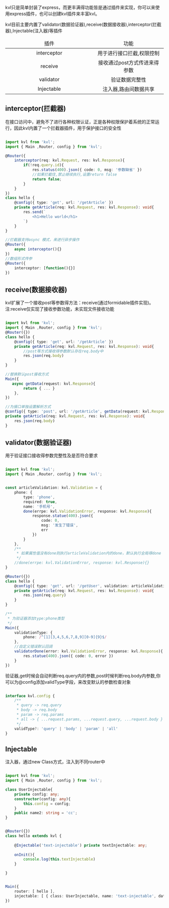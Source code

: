 

kvl只是简单封装了express，而更丰满得功能皆是通过插件来实现，你可以来使用express插件，也可以创建kvl插件来丰富kvl。

kvl目前主要内置了validator(数据验证器),receive(数据接收器),interceptor(拦截器),Injectable(注入器)等插件


<table>	
	<thead >
		<tr>
			<td align="center" width="50%">插件</td>
			<td align="center" width="40%">功能</td>
		</tr>
	</thead>
	<tbody>
		<tr>
			<td align="center">interceptor</td>
			<td align="center">用于进行接口拦截,权限控制</td>
		</tr>
		<tr>
			<td align="center">receive</td>
			<td align="center">接收通过post方式传进来得参数</td>
		</tr>
		<tr>
			<td align="center">validator</td>
			<td align="center">验证数据完整性</td>
		</tr>
		<tr>
			<td align="center">Injectable</td>
			<td align="center">注入器,路由间数据共享</td>
		</tr>
	</tbody>

</table>

## interceptor(拦截器)

在接口访问中，避免不了进行各种权限认证，正是各种权限保护着系统的正常运行，因此kvl内置了一个拦截器插件，用于保护接口的安全性

```typescript

import kvl from 'kvl';
import { Main ,Router, config } from 'kvl';

@Router({
	interceptor(req: kvl.Request, res: kvl.Response){
		if(!req.query.id){
			res.status(400).json({ code: 0, msg: '参数缺省' })
			//如果拦截住,禁止继续执行,设置return false
			return false;
		}
	}
})
class hello {
	@config({ type: 'get', url: '/getArticle' })
	private getArticle(req: kvl.Request, res: kvl.Response): void{
		res.send(`
			<h1>Hello world</h1>
		`)
	}
}

//拦截器支持async 模式，来进行异步操作
@Router({
	async interceptor(){}
})
//数组形式传参
@Router({
	interceptor: [function(){}]
})

```

## receive(数据接收器)

kvl扩展了一个接收post等参数得方法：receive(通过formidable插件实现)。  
注:receive仅实现了接收参数功能，未实现文件接收功能

```typescript

import kvl from 'kvl';
import { Main ,Router, config } from 'kvl';
@Router({})
class hello {
	@config({ type: 'get', url: '/getArticle' })
	private getArticle(req: kvl.Request, res: kvl.Response): void{
		//post等方式接收得参数默认存在req.body中
		res.json(req.body)
	}
}

//替换默认post接收方式
Main({
   async getData(request: kvl.Response){
        return { ... }
    },
})

//为接口单独设置解析方式
@config({ type: 'post', url: '/getArticle', getData(request: kvl.Response){ return {} } })
private getArticle(req: kvl.Request, res: kvl.Response): void{
	res.json(req.body)
}

```


## validator(数据验证器)

用于验证接口接收得参数完整性及是否符合要求

```typescript

import kvl from 'kvl';
import { Main ,Router, config } from 'kvl';


const articleValidation: kvl.Validation = {
	phone: {
		type: 'phone',
		required: true,
		name: '手机号',
		done(errpe: kvl.ValidationError, response: kvl.Response){
			response.statue(400).json({
                code: 0,
                msg: '发生了错误',
                err
            })
		}
	},
	/**
	 * 如果属性值没有done则执行articleValidation内的done，默认执行全局得done
	 */
	//done(errpe: kvl.ValidationError, response: kvl.Response){}
}

@Router({})
class hello {
	@config({ type: 'get', url: '/getUser', validation: articleValidation })
	private getArticle(req: kvl.Request, res: kvl.Response): void{
		res.json(req.query)
	}
}

/**
 * 为验证器添加type:phone类型
 */
Main({
	validationType: {
		phone: /^[1][3,4,5,6,7,8,9][0-9]{9}$/
	},
	//自定义错误默认回调
	validatorDone(error: kvl.ValidationError, response: kvl.Response){
		res.statue(400).json({ code: 0, error })
	}
})

```
验证器,get时候会自动判断req.query内的参数,post时候判断req.body内参数,你可以为@config添加validType字段，来改变默认的参数检查对象
```typescript

interface kvl.config {
	/**
	 * query -> req.query
	 * body -> req.body
	 * param -> req.params
	 * all -> { ...request.params, ...request.query, ...request.body }
	 */
	validType?: 'query' | 'body' | 'param' | 'all'
}

```

## Injectable

注入器，通过new Class方式，注入到不同router中


```typescript

import kvl from 'kvl';
import { Main ,Router, config } from 'kvl';

class UserInjectable{
	private config: any;
    constructor(config: any){
        this.config = config;
    }
    public name2: string = 'cc';
}


@Router({})
class hello extends kvl {
	
	@Injectable('text-injectable') private textInjectable: any;
	
	onInit(){
		console.log(this.textInjectable)
	}

}


Main({
	router: [ hello ],
	injectable: [ { class: UserInjectable, name: 'text-injectable', data: { name: 'tom' } } ]
})


```